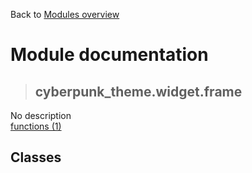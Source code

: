 Back to [Modules overview](https://github.com/pyrustic/cyberpunk-theme/blob/master/docs/modules/README.md)
  
# Module documentation
>## cyberpunk\_theme.widget.frame
No description
<br>
[functions (1)](https://github.com/pyrustic/cyberpunk-theme/blob/master/docs/modules/content/cyberpunk_theme.widget.frame/functions.md)


## Classes

